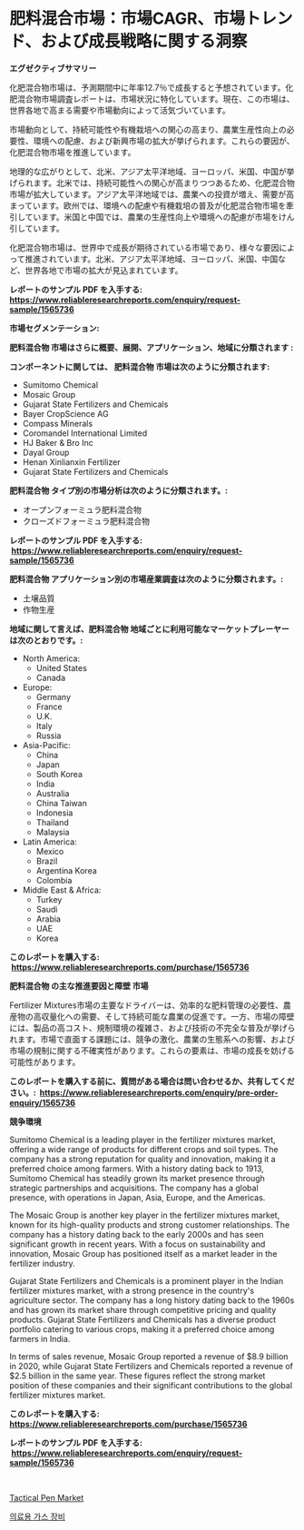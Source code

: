 <p><h1>肥料混合市場：市場CAGR、市場トレンド、および成長戦略に関する洞察</h1></p><p><strong>エグゼクティブサマリー</strong></p>
<p><p>化肥混合物市場は、予測期間中に年率12.7％で成長すると予想されています。化肥混合物市場調査レポートは、市場状況に特化しています。現在、この市場は、世界各地で高まる需要や市場動向によって活気づいています。</p><p>市場動向として、持続可能性や有機栽培への関心の高まり、農業生産性向上の必要性、環境への配慮、および新興市場の拡大が挙げられます。これらの要因が、化肥混合物市場を推進しています。</p><p>地理的な広がりとして、北米、アジア太平洋地域、ヨーロッパ、米国、中国が挙げられます。北米では、持続可能性への関心が高まりつつあるため、化肥混合物市場が拡大しています。アジア太平洋地域では、農業への投資が増え、需要が高まっています。欧州では、環境への配慮や有機栽培の普及が化肥混合物市場を牽引しています。米国と中国では、農業の生産性向上や環境への配慮が市場をけん引しています。</p><p>化肥混合物市場は、世界中で成長が期待されている市場であり、様々な要因によって推進されています。北米、アジア太平洋地域、ヨーロッパ、米国、中国など、世界各地で市場の拡大が見込まれています。</p></p>
<p><strong>レポートのサンプル PDF を入手する: <a href="https://www.reliableresearchreports.com/enquiry/request-sample/1565736">https://www.reliableresearchreports.com/enquiry/request-sample/1565736</a></strong></p>
<p><strong>市場セグメンテーション:</strong></p>
<p><strong> 肥料混合物 市場はさらに概要、展開、アプリケーション、地域に分類されます :</strong></p>
<p><strong>コンポーネントに関しては、 肥料混合物 市場は次のように分類されます: &nbsp;</strong></p>
<p><ul><li>Sumitomo Chemical</li><li>Mosaic Group</li><li>Gujarat State Fertilizers and Chemicals</li><li>Bayer CropScience AG</li><li>Compass Minerals</li><li>Coromandel International Limited</li><li>HJ Baker & Bro Inc</li><li>Dayal Group</li><li>Henan Xinlianxin Fertilizer</li><li>Gujarat State Fertilizers and Chemicals</li></ul></p>
<p><strong> 肥料混合物 タイプ別の市場分析は次のように分類されます。:</strong></p>
<p><ul><li>オープンフォーミュラ肥料混合物</li><li>クローズドフォーミュラ肥料混合物</li></ul></p>
<p><strong>レポートのサンプル PDF を入手する: &nbsp;<a href="https://www.reliableresearchreports.com/enquiry/request-sample/1565736">https://www.reliableresearchreports.com/enquiry/request-sample/1565736</a></strong></p>
<p><strong> 肥料混合物 アプリケーション別の市場産業調査は次のように分類されます。:</strong></p>
<p><ul><li>土壌品質</li><li>作物生産</li></ul></p>
<p><strong>地域に関して言えば、肥料混合物 地域ごとに利用可能なマーケットプレーヤーは次のとおりです。:</strong></p>
<p><ul>
    <li>
        North America:
        <ul>
            <li>United States</li>
            <li>Canada</li>
        </ul>
    </li>
    <li>
        Europe:
        <ul>
            <li>Germany</li>
            <li>France</li>
            <li>U.K.</li>
            <li>Italy</li>
            <li>Russia</li>
        </ul>
    </li>
    <li>
        Asia-Pacific:
        <ul>
            <li>China</li>
            <li>Japan</li>
            <li>South Korea</li>
            <li>India</li>
            <li>Australia</li>
            <li>China Taiwan</li>
            <li>Indonesia</li>
            <li>Thailand</li>
            <li>Malaysia</li>
        </ul>
    </li>
    <li>
        Latin America:
        <ul>
            <li>Mexico</li>
            <li>Brazil</li>
            <li>Argentina Korea</li>
            <li>Colombia</li>
        </ul>
    </li>
    <li>
        Middle East & Africa:
        <ul>
            <li>Turkey</li>
            <li>Saudi</li>
            <li>Arabia</li>
            <li>UAE</li>
            <li>Korea</li>
        </ul>
    </li>
    </ul></p>
<p><strong>このレポートを購入する: &nbsp;<a href="https://www.reliableresearchreports.com/purchase/1565736">https://www.reliableresearchreports.com/purchase/1565736</a></strong></p>
<p><strong>肥料混合物 の主な推進要因と障壁 市場</strong></p>
<p><p>Fertilizer Mixtures市場の主要なドライバーは、効率的な肥料管理の必要性、農産物の高収量化への需要、そして持続可能な農業の促進です。一方、市場の障壁には、製品の高コスト、規制環境の複雑さ、および技術の不完全な普及が挙げられます。市場で直面する課題には、競争の激化、農業の生態系への影響、および市場の規制に関する不確実性があります。これらの要素は、市場の成長を妨げる可能性があります。</p></p>
<p><strong>このレポートを購入する前に、質問がある場合は問い合わせるか、共有してください。:&nbsp; <a href="https://www.reliableresearchreports.com/enquiry/pre-order-enquiry/1565736">https://www.reliableresearchreports.com/enquiry/pre-order-enquiry/1565736</a></strong></p>
<p><strong>競争環境</strong></p>
<p><p>Sumitomo Chemical is a leading player in the fertilizer mixtures market, offering a wide range of products for different crops and soil types. The company has a strong reputation for quality and innovation, making it a preferred choice among farmers. With a history dating back to 1913, Sumitomo Chemical has steadily grown its market presence through strategic partnerships and acquisitions. The company has a global presence, with operations in Japan, Asia, Europe, and the Americas.</p><p>The Mosaic Group is another key player in the fertilizer mixtures market, known for its high-quality products and strong customer relationships. The company has a history dating back to the early 2000s and has seen significant growth in recent years. With a focus on sustainability and innovation, Mosaic Group has positioned itself as a market leader in the fertilizer industry.</p><p>Gujarat State Fertilizers and Chemicals is a prominent player in the Indian fertilizer mixtures market, with a strong presence in the country's agriculture sector. The company has a long history dating back to the 1960s and has grown its market share through competitive pricing and quality products. Gujarat State Fertilizers and Chemicals has a diverse product portfolio catering to various crops, making it a preferred choice among farmers in India.</p><p>In terms of sales revenue, Mosaic Group reported a revenue of $8.9 billion in 2020, while Gujarat State Fertilizers and Chemicals reported a revenue of $2.5 billion in the same year. These figures reflect the strong market position of these companies and their significant contributions to the global fertilizer mixtures market.</p></p>
<p><strong>このレポートを購入する: &nbsp; <a href="https://www.reliableresearchreports.com/purchase/1565736">https://www.reliableresearchreports.com/purchase/1565736</a></strong></p>
<p><strong>レポートのサンプル PDF を入手する: &nbsp;<a href="https://www.reliableresearchreports.com/enquiry/request-sample/1565736">https://www.reliableresearchreports.com/enquiry/request-sample/1565736</a></strong><strong></strong></p>
<p>&nbsp;</p>
<p><p><a href="https://github.com/Chiragrp22/Market-Research-Report-List-3/blob/main/tactical-pen-market.md">Tactical Pen Market</a></p><p><a href="https://github.com/bunxhcci35271755/Market-Research-Report-List-1/blob/main/50488445227.md">의료용 가스 장비</a></p></p>